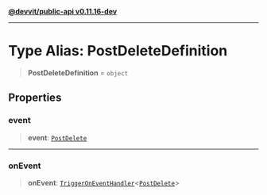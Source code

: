 [**@devvit/public-api v0.11.16-dev**](../README.md)

---

# Type Alias: PostDeleteDefinition

> **PostDeleteDefinition** = `object`

## Properties

<a id="event"></a>

### event

> **event**: [`PostDelete`](PostDelete.md)

---

<a id="onevent"></a>

### onEvent

> **onEvent**: [`TriggerOnEventHandler`](TriggerOnEventHandler.md)\<[`PostDelete`](../@devvit/namespaces/EventTypes/interfaces/PostDelete.md)\>

